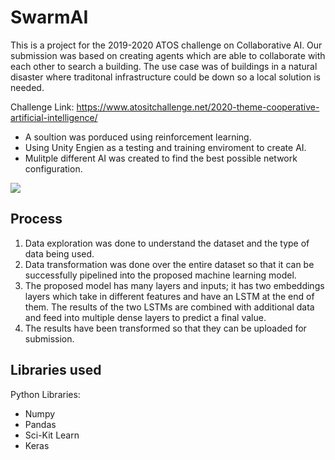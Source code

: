 # SwarmAI
This is a project for the 2019-2020 ATOS challenge on Collaborative AI. Our submission was based on creating agents which are able to collaborate with each other to search a building. The use case was of buildings in a natural disaster where traditonal infrastructure could be down so a local solution is needed. 

Challenge Link: https://www.atositchallenge.net/2020-theme-cooperative-artificial-intelligence/

* A soultion was porduced using reinforcement learning.
* Using Unity Engien as a testing and training enviroment to create AI.
* Mulitple different AI was created to find the best possible network configuration.

[![](http://img.youtube.com/vi/dIc1bhqJ3ZE/0.jpg)](http://www.youtube.com/watch?v=dIc1bhqJ3ZE "")

## Process
1. Data exploration was done to understand the dataset and the type of data being used.
2. Data transformation was done over the entire dataset so that it can be successfully pipelined into the proposed machine learning model.
3. The proposed model has many layers and inputs; it has two embeddings layers which take in different features and have an LSTM at the end of them. 
The results of the two LSTMs are combined with additional data and feed into multiple dense layers to predict a final value.
4. The results have been transformed so that they can be uploaded for submission.

## Libraries used

Python Libraries:
* Numpy
* Pandas
* Sci-Kit Learn
* Keras
